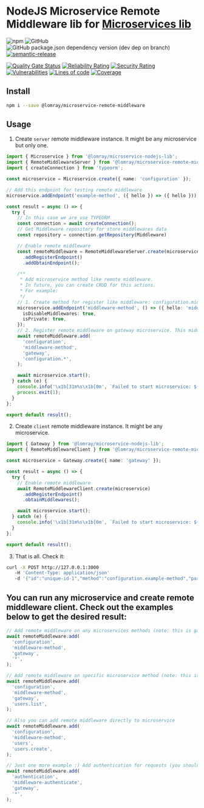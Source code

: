 # NodeJS Microservice Remote Middleware lib for [Microservices lib](https://github.com/Lomray-Software/microservice-nodejs-lib)

![npm](https://img.shields.io/npm/v/@lomray/microservice-remote-middleware)
![GitHub](https://img.shields.io/github/license/Lomray-Software/microservice-remote-middleware)
![GitHub package.json dependency version (dev dep on branch)](https://img.shields.io/github/package-json/dependency-version/Lomray-Software/microservice-remote-middleware/dev/typescript/master)
[![semantic-release](https://img.shields.io/badge/%20%20%F0%9F%93%A6%F0%9F%9A%80-semantic--release-e10079.svg)](https://github.com/semantic-release/semantic-release)

[![Quality Gate Status](https://sonarqube-proxy.lomray.com/status/Lomray-Software_microservice-remote-middleware?token=57b6c3eeaa047e0a1f6e6ba6c1e2f26b)](https://sonarqube.lomray.com/dashboard?id=Lomray-Software_microservice-remote-middleware)
[![Reliability Rating](https://sonarqube-proxy.lomray.com/reliability/Lomray-Software_microservice-remote-middleware?token=57b6c3eeaa047e0a1f6e6ba6c1e2f26b)](https://sonarqube.lomray.com/dashboard?id=Lomray-Software_microservice-remote-middleware)
[![Security Rating](https://sonarqube-proxy.lomray.com/security/Lomray-Software_microservice-remote-middleware?token=57b6c3eeaa047e0a1f6e6ba6c1e2f26b)](https://sonarqube.lomray.com/dashboard?id=Lomray-Software_microservice-remote-middleware)
[![Vulnerabilities](https://sonarqube-proxy.lomray.com/vulnerabilities/Lomray-Software_microservice-remote-middleware?token=57b6c3eeaa047e0a1f6e6ba6c1e2f26b)](https://sonarqube.lomray.com/dashboard?id=Lomray-Software_microservice-remote-middleware)
[![Lines of code](https://sonarqube-proxy.lomray.com/lines/Lomray-Software_microservice-remote-middleware?token=57b6c3eeaa047e0a1f6e6ba6c1e2f26b)](https://sonarqube.lomray.com/dashboard?id=Lomray-Software_microservice-remote-middleware)
[![Coverage](https://sonarqube-proxy.lomray.com/coverage/Lomray-Software_microservice-remote-middleware?token=57b6c3eeaa047e0a1f6e6ba6c1e2f26b)](https://sonarqube.lomray.com/dashboard?id=Lomray-Software_microservice-remote-middleware)

## Install
```bash
npm i --save @lomray/microservice-remote-middleware
```

## Usage

1. Create `server` remote middleware instance. It might be any microservice but only one.
```typescript
import { Microservice } from '@lomray/microservice-nodejs-lib';
import { RemoteMiddlewareServer } from '@lomray/microservice-remote-middleware';
import { createConnection } from 'typeorm';

const microservice = Microservice.create({ name: 'configuration' });

// Add this endpoint for testing remote middleware
microservice.addEndpoint('example-method', ({ hello }) => ({ hello }));

const result = async () => {
  try {
    // In this case we are use TYPEORM  
    const connection = await createConnection();
    // Get Middleware repository for store middlewares data
    const repository = connection.getRepository(Middleware)

    // Enable remote middleware
    const remoteMiddleware = RemoteMiddlewareServer.create(microservice, repository)
      .addRegisterEndpoint()
      .addObtainEndpoint();

    /**
     * Add microservice method like remote middleware.
     * In future, you can create CRUD for this actions.
     * For example:
     */
    // 1. Create method for register like middleware: configuration.middleware-method
    microservice.addEndpoint('middleware-method', () => ({ hello: 'middleware world' }), {
      isDisableMiddlewares: true,
      isPrivate: true,
    });
    // 2. Register remote middleware on gateway microservice. This middleware will be triggered only for requests to any configuration methods.
    await remoteMiddleware.add(
      'configuration',
      'middleware-method',
      'gateway',
      'configuration.*',
    );

    await microservice.start();
  } catch (e) {
    console.info('\x1b[31m%s\x1b[0m', `Failed to start microservice: ${e.message as string}`);
    process.exit(1);
  }
};

export default result();
```
2. Create `client` remote middleware instance. It might be any microservice.
```typescript
import { Gateway } from '@lomray/microservice-nodejs-lib';
import { RemoteMiddlewareClient } from '@lomray/microservice-remote-middleware';

const microservice = Gateway.create({ name: 'gateway' });

const result = async () => {
  try {
    // Enable remote middleware
    await RemoteMiddlewareClient.create(microservice)
      .addRegisterEndpoint()
      .obtainMiddlewares();

    await microservice.start();
  } catch (e) {
    console.info('\x1b[31m%s\x1b[0m', `Failed to start microservice: ${e.message as string}`);
  }
};

export default result();
```
3. That is all. Check it:
```bash
curl -X POST http://127.0.0.1:3000
   -H 'Content-Type: application/json'
   -d '{"id":"unique-id-1","method":"configuration.example-method","params":{"hello":"world"}}'
```

## You can run any microservice and create remote middleware client. Check out the examples below to get the desired result:
```typescript
// Add remote middleware on any microservices methods (note: this is gateway microservice)
await remoteMiddleware.add(
  'configuration',
  'middleware-method',
  'gateway',
  '*',
);

// Add remote middleware on specific microservice method (note: this is gateway microservice)
await remoteMiddleware.add(
  'configuration',
  'middleware-method',
  'gateway',
  'users.list',
);

// Also you can add remote middleware directly to microservice
await remoteMiddleware.add(
  'configuration',
  'middleware-method',
  'users',
  'users.create',
);

// Just one more example :) Add authentication for requests (you should have authentication microservice)
await remoteMiddleware.add(
  'authentication',
  'middleware-authenticate',
  'gateway',
  '*',
);
```
